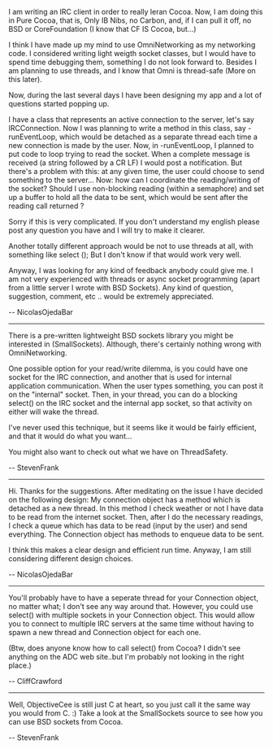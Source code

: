 

I am writing an IRC client in order to really leran Cocoa.
Now, I am doing this in Pure Cocoa, that is, Only IB Nibs, no Carbon, and, if I can pull it off, no BSD or CoreFoundation (I know that CF IS Cocoa, but...)

I think I have made up my mind to use OmniNetworking as my networking code. I considered writing light weigth socket classes, but I would have to spend time debugging them, something I do not look forward to. Besides I am planning to use threads, and I know that Omni is thread-safe (More on this later).

Now, during the last several days I have been designing my app and a lot of questions started popping up.

I have a class that represents an active connection to the server, let's say IRCConnection. Now I was planning to write a method in this class, say -runEventLoop, which would be detached as a separate thread each time a new connection is made by the user.
Now, in -runEventLoop, I planned to put code to loop trying to read the socket. When a complete message is received (a string followed by a CR LF) I would post a notification. But there's a problem with this: at any given time, the user could choose to send something to the server... Now: how can I coordinate the reading/writing of the socket? Should I use non-blocking reading (within a semaphore) and set up a buffer to hold all the data to be sent, which would be sent after the reading call returned ?

Sorry if this is very complicated. If you don't understand my english please post any question you have and I will try to make it clearer.

Another totally different approach would be not to use threads at all, with something like select (); But I don't know if that would work very well.

Anyway, I was looking for any kind of feedback anybody could give me. I am not very experienced with threads or async socket programming (apart from a little server I wrote with BSD Sockets).
Any kind of question, suggestion, comment, etc .. would be extremely appreciated.

-- NicolasOjedaBar

----

There is a pre-written lightweight BSD sockets library you might be interested in (SmallSockets).  Although, there's certainly nothing wrong with OmniNetworking.

One possible option for your read/write dilemma, is you could have one socket for the IRC connection, and another that is used for internal application communication.  When the user types something, you can post it on the "internal" socket.  Then, in your thread, you can do a blocking select() on the IRC socket and the internal app socket, so that activity on either will wake the thread.

I've never used this technique, but it seems like it would be fairly efficient, and that it would do what you want...

You might also want to check out what we have on ThreadSafety.

-- StevenFrank

----

Hi. Thanks for the suggestions. After meditating on the issue I have decided on the following design: My connection object has a method which is detached as a new thread. In this method I check weather or not I have data to be read from the internet socket. Then, after I do the necessary readings, I check a queue which has data to be read (input by the user) and send everything. The Connection object has methods to enqueue data to be sent.

I think this makes a clear design and efficient run time. Anyway, I am still considering different design choices.

-- NicolasOjedaBar

----

You'll probably have to have a seperate thread for your Connection object, no matter what; I don't see any way around that.  However, you could use select() with multiple sockets in your Connection object.  This would allow you to connect to multiple IRC servers at the same time without having to spawn a new thread and Connection object for each one.

(Btw, does anyone know how to call select() from Cocoa?  I didn't see anything on the ADC web site..but I'm probably not looking in the right place.)


-- CliffCrawford

----

Well, ObjectiveCee is still just C at heart, so you just call it the same way you would from C.  :)  Take a look at the SmallSockets source to see how you can use BSD sockets from Cocoa.

-- StevenFrank
